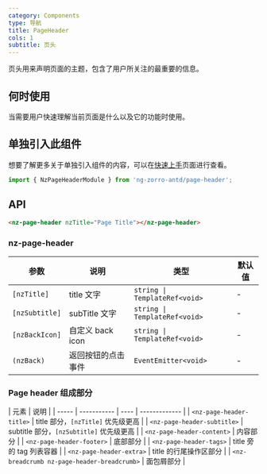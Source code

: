 ```yaml
---
category: Components
type: 导航
title: PageHeader
cols: 1
subtitle: 页头
---
```


页头用来声明页面的主题，包含了用户所关注的最重要的信息。

## 何时使用

当需要用户快速理解当前页面是什么以及它的功能时使用。

## 单独引入此组件

想要了解更多关于单独引入组件的内容，可以在[快速上手](/docs/getting-started/zh#单独引入某个组件)页面进行查看。

```ts
import { NzPageHeaderModule } from 'ng-zorro-antd/page-header';
```

## API

```html
<nz-page-header nzTitle="Page Title"></nz-page-header>
```

### nz-page-header
| 参数 | 说明 | 类型 | 默认值 |
| --- | --- | --- | --- |
| `[nzTitle]` | title 文字 | `string \| TemplateRef<void>` | - |
| `[nzSubtitle]` | subTitle 文字 | `string \| TemplateRef<void>` | - |
| `[nzBackIcon]` | 自定义 back icon | `string \| TemplateRef<void>` | - |
| `(nzBack)` | 返回按钮的点击事件 | `EventEmitter<void>` | - |

### Page header 组成部分
| 元素 | 说明 |
| ----- | ----------- | ---- | ------------- |
| `<nz-page-header-title>` | title 部分，`[nzTitle]` 优先级更高 |
| `<nz-page-header-subtitle>` | subtitle 部分，`[nzSubtitle]` 优先级更高 |
| `<nz-page-header-content>` | 内容部分 |
| `<nz-page-header-footer>` | 底部部分 |
| `<nz-page-header-tags>` |  title 旁的 tag 列表容器 |
| `<nz-page-header-extra>` | title 的行尾操作区部分 |
| `<nz-breadcrumb nz-page-header-breadcrumb>` | 面包屑部分 |

